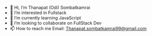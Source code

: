 - 👋 Hi, I’m Thanapat (Odi) Sombatkamrai
- 👀 I’m interested in Fullstack
- 🌱 I’m currently learning JavaScript 
- 💞️ I’m looking to collaborate on FullStack Dev 
- 📫 How to reach me Email: Thanapat.sombatkamrai99@gmail.com

<!---
ThanapatSombatkamrai/ThanapatSombatkamrai is a ✨ special ✨ repository because its `README.md` (this file) appears on your GitHub profile.
You can click the Preview link to take a look at your changes.
--->
